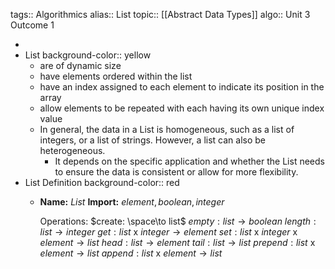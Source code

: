 tags:: Algorithmics
alias:: List
topic:: [[Abstract Data Types]]
algo:: Unit 3 Outcome 1

-
- List
  background-color:: yellow
	- are of dynamic size
	- have elements ordered within the list
	- have an index assigned to each element to indicate its position in the array
	- allow elements to be repeated with each having its own unique index value
	- In general, the data in a List is homogeneous, such as a list of integers, or a list of strings. However, a list can also be heterogeneous.
		- It depends on the specific application and whether the List needs to ensure the data is consistent or allow for more flexibility.
- List Definition
  background-color:: red
	- **Name:** $List$
	  **Import:** $element, boolean, integer$
	  
	  Operations:
	  $create: \space\to list$
	  $empty: list \to boolean$
	  $length: list \to integer$
	  $get: list$ x $integer \to element$
	  $set: list$ x $integer$ x $element \to list$
	  $head: list \to element$
	  $tail: list \to list$
	  $prepend: list$ x $element \to list$
	  $append: list$ x $element \to list$